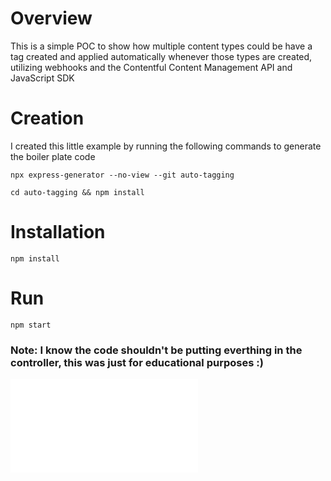 # Overview
 This is a simple POC to show how multiple content types could be have a tag created and applied automatically whenever those types are created, utilizing webhooks and the Contentful Content Management API and JavaScript SDK

# Creation
 I created this little example by running the following commands to generate the boiler plate code
 
 `npx express-generator --no-view --git auto-tagging`

 `cd auto-tagging && npm install`

# Installation

`npm install`

# Run
`npm start`

### Note: I know the code shouldn't be putting everthing in the controller, this was just for educational purposes :)

![Image](../main/C.H.%20Robinson%20-%20Auto-Tagging%20Entries%20with%20Webhooks.pdf?raw=true)
